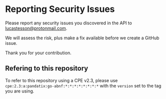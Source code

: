 # Reporting Security Issues

Please report any security issues you discovered in the API to lucastesson@protonmail.com.

We will assess the risk, plus make a fix available before we create a GitHub issue.

Thank you for your contribution.

## Refering to this repository

To refer to this repository using a CPE v2.3, please use `cpe:2.3:a:pandatix:go-abnf:*:*:*:*:*:*:*:*` with the `version` set to the tag you are using.
